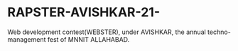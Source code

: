 # RAPSTER-AVISHKAR-21-
Web development contest(WEBSTER), under AVISHKAR, the annual techno-management fest of MNNIT ALLAHABAD.
